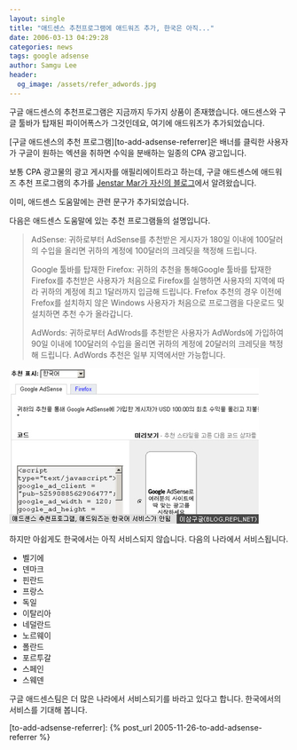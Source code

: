 ```yaml
---
layout: single
title: "애드센스 추천프로그램에 애드워즈 추가, 한국은 아직..."
date: 2006-03-13 04:29:28
categories: news
tags: google adsense
author: Samgu Lee
header:
  og_image: /assets/refer_adwords.jpg
---
```


구글 애드센스의 추천프로그램은 지금까지 두가지 상품이 존재했습니다. 애드센스와 구글 툴바가 탑재된 파이어폭스가 그것인데요, 여기에 애드워즈가 추가되었습니다.

[구글 애드센스의 추천 프로그램][to-add-adsense-referrer]은 배너를 클릭한 사용자가 구글이 원하는 엑션을 취하면 수익을 분배하는 일종의 CPA 광고입니다.

보통 CPA 광고물의 광고 게시자를 애필리에이트라고 하는데, 구글 애드센스에 애드워즈 추천 프로그램의 추가를 [Jenstar Mar가 자신의 블로그](http://www.jensense.com/archives/2006/03/adsense_launche_2.html)에서 알려왔습니다.

이미, 애드센스 도움말에는 관련 문구가 추가되었습니다.

다음은 애드센스 도움말에 있는 추천 프로그램들의 설명입니다.

> AdSense: 귀하로부터 AdSense를 추천받은 게시자가 180일 이내에 100달러의 수입을 올리면 귀하의 계정에 100달러의 크레딧을 책정해 드립니다.
>
> Google 툴바를 탑재한 Firefox: 귀하의 추천을 통해Google 툴바를 탑재한 Firefox를 추천받은 사용자가 처음으로 Firefox를 실행하면 사용자의 지역에 따라 귀하의 계정에 최고 1달러까지 입금해 드립니다. Frefox 추천의 경우 이전에 Frefox를 설치하지 않은 Windows 사용자가 처음으로 프로그램을 다운로드 및 설치하면 추천 수가 올라갑니다.
>
> AdWords: 귀하로부터 AdWrods를 추천받은 사용자가 AdWords에 가입하여 90일 이내에 100달러의 수입을 올리면 귀하의 계정에 20달러의 크레딧을 책정해 드립니다. AdWords 추천은 일부 지역에서만 가능합니다.

![애드센스의 추천프로그램들](/assets/refer_adwords.jpg)

하지만 아쉽게도 한국에서는 아직 서비스되지 않습니다. 다음의 나라에서 서비스됩니다.

- 벨기에
- 덴마크
- 핀란드
- 프랑스
- 독일
- 이탈리아
- 네덜란드
- 노르웨이
- 폴란드
- 포르투갈
- 스페인
- 스웨덴

구글 애드센스팀은 더 많은 나라에서 서비스되기를 바라고 있다고 합니다. 한국에서의 서비스를 기대해 봅니다.

[to-add-adsense-referrer]: {% post_url 2005-11-26-to-add-adsense-referrer %}
